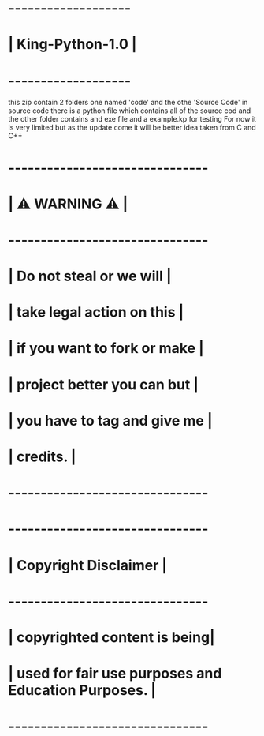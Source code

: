 # -------------------
# | King-Python-1.0 |
# -------------------

this zip contain 2 folders one named 'code' and the othe 'Source Code' in source code there is a python file which contains all of the source cod and the other folder contains and exe file and a example.kp for testing
For now it is very limited but as the update come it will be better
idea taken from C and C++

# -------------------------------
# |        ⚠️ WARNING ⚠️       |
# -------------------------------
# | Do not steal or we will     | 
# | take legal action on this   | 
# | if you want to fork or make | 
# | project better you can but  |
# | you have to tag and give me | 
# | credits.                    |
# -------------------------------

# -------------------------------
# |    Copyright Disclaimer     |
# -------------------------------
# | copyrighted content is being|
# | used for fair use purposes and Education Purposes. |
# -------------------------------
